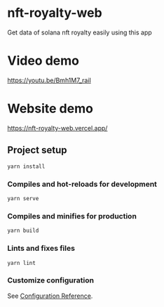 # nft-royalty-web

Get data of solana nft royalty easily using this app

# Video demo

https://youtu.be/Bmh1M7_raiI

# Website demo

https://nft-royalty-web.vercel.app/

## Project setup
```
yarn install
```

### Compiles and hot-reloads for development
```
yarn serve
```

### Compiles and minifies for production
```
yarn build
```

### Lints and fixes files
```
yarn lint
```

### Customize configuration
See [Configuration Reference](https://cli.vuejs.org/config/).
